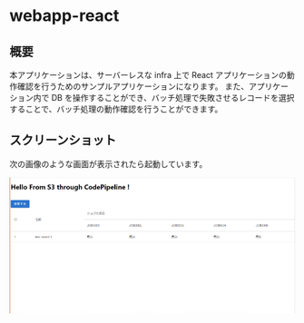 # webapp-react

## 概要

本アプリケーションは、サーバーレスな infra 上で React アプリケーションの動作確認を行うためのサンプルアプリケーションになります。
また、アプリケーション内で DB を操作することができ、バッチ処理で失敗させるレコードを選択することで、バッチ処理の動作確認を行うことができます。

## スクリーンショット

次の画像のような画面が表示されたら起動しています。

![参照画面](./docs/images/screenshot.png)

